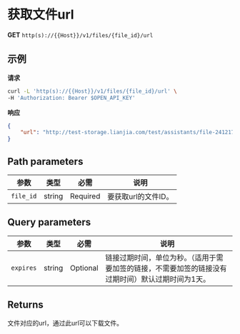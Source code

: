 # 获取文件url

**GET** `http(s)://{{Host}}/v1/files/{file_id}/url`

## 示例

**请求**
```bash
curl -L 'http(s)://{{Host}}/v1/files/{file_id}/url' \
-H 'Authorization: Bearer $OPEN_API_KEY'
```

**响应**
```json
{
    "url": "http://test-storage.lianjia.com/test/assistants/file-2412171824220019000001-277459125.jpg"
}
```

## Path parameters

| 参数 | 类型 | 必需 | 说明 |
|-----|------|------|------|
| `file_id` | string | Required | 要获取url的文件ID。 |

## Query parameters

| 参数 | 类型 | 必需 | 说明 |
|-----|------|------|------|
| `expires` | string | Optional | 链接过期时间，单位为秒。（适用于需要加签的链接，不需要加签的链接没有过期时间）默认过期时间为1天。 |

## Returns
文件对应的url，通过此url可以下载文件。
